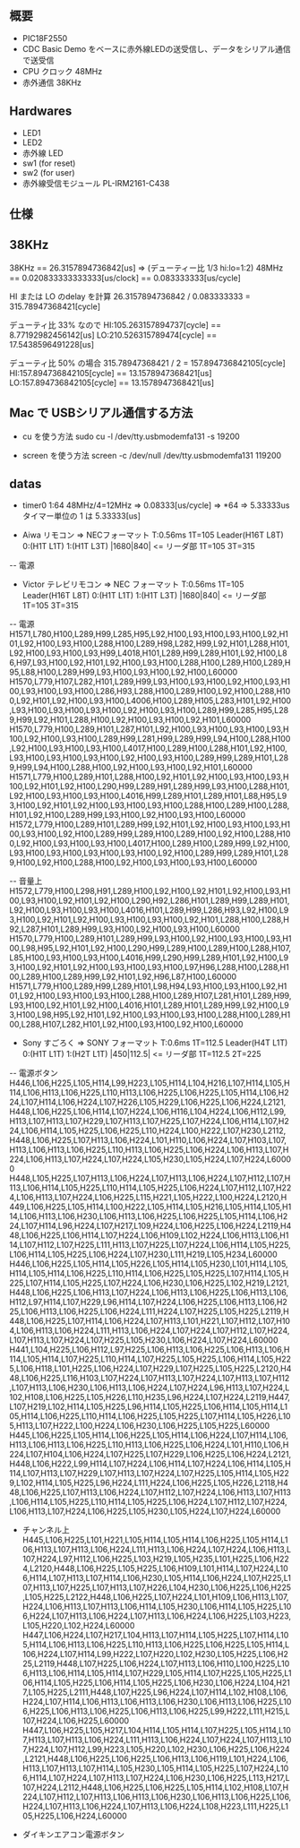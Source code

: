 概要
----
- PIC18F2550
- CDC Basic Demo をベースに赤外線LEDの送受信し、データをシリアル通信で送受信
- CPU クロック 48MHz
- 赤外通信 38KHz


Hardwares
---------
- LED1
- LED2
- 赤外線 LED
- sw1 (for reset)
- sw2 (for user)
- 赤外線受信モジュール
 PL-IRM2161-C438


仕様
----




38KHz
-----
38KHz == 26.3157894736842[us] => (デューティー比 1/3 hi:lo=1:2)
48MHz == 0.020833333333333[us/clock] == 0.083333333[us/cycle]

HI または LO のdelay を計算
26.3157894736842 / 0.083333333 = 315.78947368421[cycle]

デューティ比 33% なので
HI:105.263157894737[cycle] == 8.77192982456142[us]
LO:210.526315789474[cycle] == 17.5438596491228[us]

デューティ比 50% の場合 315.78947368421 / 2 = 157.894736842105[cycle]
HI:157.894736842105[cycle] == 13.1578947368421[us]
LO:157.894736842105[cycle] == 13.1578947368421[us]

Mac で USBシリアル通信する方法
------------------------------
- cu を使う方法
 sudo cu -l /dev/tty.usbmodemfa131 -s 19200

- screen を使う方法
 screen -c /dev/null /dev/tty.usbmodemfa131 119200




datas
-----
- timer0
 1:64 48MHz/4=12MHz => 0.08333[us/cycle] => *64 => 5.33333us
 タイマー単位の 1 は 5.33333[us]

- Aiwa リモコン => NECフォーマット T:0.56ms 1T=105 Leader(H16T L8T) 0:(H1T L1T) 1:(H1T L3T)
|1680|840| <= リーダ部
1T=105
3T=315

-- 電源



- Victor テレビリモコン => NEC フォーマット T:0.56ms 1T=105 Leader(H16T L8T) 0:(H1T L1T) 1:(H1T L3T)
|1680|840| <= リーダ部
1T=105
3T=315

-- 電源
H1571,L780,H100,L289,H99,L285,H95,L92,H100,L93,H100,L93,H100,L92,H101,L92,H100,L93,H100,L288,H100,L289,H98,L282,H99,L92,H101,L288,H101,L92,H100,L93,H100,L93,H99,L4018,H101,L289,H99,L289,H101,L92,H100,L86,H97,L93,H100,L92,H101,L92,H100,L93,H100,L288,H100,L289,H100,L289,H95,L88,H100,L289,H99,L93,H100,L93,H100,L92,H100,L60000
H1570,L779,H107,L282,H101,L289,H99,L93,H100,L93,H100,L92,H100,L93,H100,L93,H100,L93,H100,L286,H93,L288,H100,L289,H100,L92,H100,L288,H100,L92,H101,L92,H100,L93,H100,L4006,H100,L289,H105,L283,H101,L92,H100,L93,H100,L93,H100,L93,H100,L92,H100,L93,H100,L289,H99,L285,H95,L289,H99,L92,H101,L288,H100,L92,H100,L93,H100,L92,H101,L60000
H1570,L779,H100,L289,H101,L287,H101,L92,H100,L93,H100,L93,H100,L93,H100,L92,H100,L93,H100,L289,H99,L281,H99,L289,H99,L94,H100,L288,H100,L92,H100,L93,H100,L93,H100,L4017,H100,L289,H100,L288,H101,L92,H100,L93,H100,L93,H100,L93,H100,L92,H100,L93,H100,L289,H99,L289,H101,L289,H99,L94,H100,L288,H100,L92,H100,L93,H100,L92,H101,L60000
H1571,L779,H100,L289,H101,L288,H100,L92,H101,L92,H100,L93,H100,L93,H100,L92,H101,L92,H100,L290,H99,L289,H91,L289,H99,L93,H100,L288,H101,L92,H100,L93,H100,L93,H100,L4016,H99,L289,H101,L289,H101,L88,H95,L93,H100,L92,H101,L92,H100,L93,H100,L93,H100,L288,H100,L289,H100,L288,H101,L92,H100,L289,H99,L93,H100,L92,H100,L93,H100,L60000
H1572,L779,H100,L289,H101,L289,H99,L92,H101,L92,H100,L93,H100,L93,H100,L93,H100,L92,H100,L289,H99,L289,H100,L289,H100,L92,H100,L288,H100,L92,H100,L93,H100,L93,H100,L4017,H100,L289,H100,L289,H99,L92,H100,L93,H100,L93,H100,L93,H100,L93,H100,L92,H100,L289,H99,L289,H101,L289,H100,L92,H100,L288,H100,L92,H100,L93,H100,L93,H100,L60000

-- 音量上
H1572,L779,H100,L298,H91,L289,H100,L92,H100,L92,H101,L92,H100,L93,H100,L93,H100,L92,H101,L92,H100,L290,H92,L286,H101,L289,H99,L289,H101,L92,H100,L93,H100,L93,H100,L4016,H101,L289,H99,L286,H93,L92,H100,L93,H100,L92,H101,L92,H100,L93,H100,L93,H100,L92,H101,L288,H100,L288,H92,L287,H101,L289,H99,L93,H100,L92,H100,L93,H100,L60000
H1570,L779,H100,L289,H101,L289,H99,L93,H100,L92,H100,L93,H100,L93,H100,L98,H95,L92,H101,L92,H100,L290,H99,L289,H100,L289,H100,L288,H107,L85,H100,L93,H100,L93,H100,L4016,H99,L290,H99,L289,H101,L92,H100,L93,H100,L92,H101,L92,H100,L93,H100,L93,H100,L97,H96,L288,H100,L288,H100,L289,H100,L289,H99,L92,H101,L92,H96,L87,H100,L60000
H1571,L779,H100,L289,H99,L289,H101,L98,H94,L93,H100,L93,H100,L92,H101,L92,H100,L93,H100,L93,H100,L288,H100,L289,H107,L281,H101,L289,H99,L93,H100,L92,H101,L92,H100,L4016,H101,L289,H101,L289,H99,L92,H100,L93,H100,L98,H95,L92,H101,L92,H100,L93,H100,L93,H100,L288,H100,L289,H100,L288,H107,L282,H101,L92,H100,L93,H100,L92,H100,L60000




- Sony すごろく => SONY フォーマット T:0.6ms 1T=112.5 Leader(H4T L1T) 0:(H1T L1T) 1:(H2T L1T)
|450|112.5| <= リーダ部
1T=112.5
2T=225

-- 電源ボタン
H446,L106,H225,L105,H114,L99,H223,L105,H114,L104,H216,L107,H114,L105,H114,L106,H113,L106,H225,L110,H113,L106,H225,L106,H225,L105,H114,L106,H224,L107,H114,L106,H224,L107,H226,L105,H229,L106,H225,L106,H224,L2121,H448,L106,H225,L106,H114,L107,H224,L106,H116,L104,H224,L106,H112,L99,H113,L107,H113,L107,H229,L107,H113,L107,H225,L107,H224,L106,H114,L107,H224,L106,H114,L105,H225,L106,H225,L110,H224,L100,H222,L107,H230,L2112,H448,L106,H225,L107,H113,L106,H224,L101,H110,L106,H224,L107,H103,L107,H113,L106,H113,L106,H225,L110,H113,L106,H225,L106,H224,L106,H113,L107,H224,L106,H113,L107,H224,L107,H224,L105,H230,L105,H224,L107,H224,L60000
H448,L105,H225,L107,H113,L106,H224,L107,H113,L106,H224,L107,H112,L107,H113,L106,H114,L105,H225,L110,H114,L105,H225,L106,H224,L107,H112,L107,H224,L106,H113,L107,H224,L106,H225,L115,H221,L105,H222,L100,H224,L2120,H449,L106,H225,L105,H114,L100,H222,L105,H114,L105,H216,L105,H114,L105,H114,L106,H113,L106,H230,L106,H113,L106,H225,L106,H225,L105,H114,L106,H224,L107,H114,L96,H224,L107,H217,L109,H224,L106,H225,L106,H224,L2119,H448,L106,H225,L106,H114,L107,H224,L106,H109,L102,H224,L106,H113,L106,H114,L107,H112,L107,H225,L111,H113,L107,H225,L107,H224,L106,H114,L105,H225,L106,H114,L105,H225,L106,H224,L107,H230,L111,H219,L105,H234,L60000
H446,L106,H225,L105,H114,L105,H226,L105,H114,L105,H230,L101,H114,L105,H114,L105,H114,L106,H225,L110,H114,L106,H225,L105,H225,L107,H114,L105,H225,L107,H114,L105,H225,L107,H224,L106,H230,L106,H225,L102,H219,L2121,H448,L106,H225,L106,H113,L107,H224,L106,H113,L106,H225,L106,H113,L106,H112,L97,H114,L107,H229,L96,H114,L107,H224,L106,H225,L106,H113,L106,H225,L106,H113,L106,H225,L106,H224,L111,H224,L107,H225,L105,H225,L2119,H448,L106,H225,L107,H114,L106,H224,L107,H113,L101,H221,L107,H112,L107,H104,L106,H113,L106,H224,L111,H113,L106,H224,L107,H224,L107,H112,L107,H224,L107,H113,L107,H224,L107,H225,L105,H230,L106,H224,L107,H224,L60000
H441,L104,H225,L106,H112,L97,H225,L106,H113,L106,H225,L106,H113,L106,H114,L105,H114,L107,H225,L110,H114,L107,H225,L105,H225,L106,H114,L105,H225,L106,H118,L101,H225,L106,H224,L107,H229,L107,H225,L105,H225,L2120,H448,L106,H225,L116,H103,L107,H224,L107,H113,L107,H224,L107,H113,L107,H112,L107,H113,L106,H230,L106,H113,L106,H224,L107,H224,L96,H113,L107,H224,L102,H108,L106,H225,L105,H226,L110,H235,L96,H224,L107,H224,L2119,H447,L107,H219,L102,H114,L105,H225,L96,H114,L105,H225,L106,H114,L105,H114,L105,H114,L106,H225,L110,H114,L106,H225,L105,H225,L107,H114,L105,H226,L105,H113,L107,H222,L100,H224,L106,H230,L106,H225,L105,H225,L60000
H445,L106,H225,L105,H114,L106,H225,L105,H114,L106,H224,L107,H114,L106,H113,L106,H113,L106,H225,L110,H113,L106,H225,L106,H224,L101,H110,L106,H224,L107,H104,L106,H224,L107,H225,L107,H229,L106,H225,L106,H224,L2121,H448,L106,H222,L99,H114,L107,H224,L106,H114,L107,H224,L106,H114,L105,H114,L107,H113,L107,H229,L107,H113,L107,H224,L107,H225,L105,H114,L105,H229,L102,H114,L105,H225,L96,H224,L111,H224,L106,H225,L105,H226,L2118,H448,L106,H225,L107,H113,L106,H224,L107,H112,L107,H224,L106,H113,L107,H113,L106,H114,L105,H225,L110,H114,L105,H225,L106,H224,L107,H112,L107,H224,L106,H113,L107,H224,L106,H225,L105,H230,L105,H224,L107,H224,L60000

- チャンネル上
H445,L106,H225,L101,H221,L105,H114,L105,H114,L106,H225,L105,H114,L106,H113,L107,H113,L106,H224,L111,H113,L106,H224,L107,H224,L106,H113,L107,H224,L97,H112,L106,H225,L103,H219,L105,H235,L101,H225,L106,H224,L2120,H448,L106,H225,L105,H225,L106,H109,L101,H114,L107,H224,L106,H114,L107,H113,L107,H114,L106,H230,L105,H114,L106,H224,L107,H225,L107,H113,L107,H225,L107,H113,L107,H226,L104,H230,L106,H225,L106,H225,L105,H225,L2122,H448,L106,H225,L107,H224,L101,H109,L106,H113,L107,H224,L106,H113,L107,H113,L106,H114,L105,H230,L106,H114,L105,H225,L106,H224,L107,H113,L106,H224,L107,H113,L106,H224,L106,H225,L103,H223,L105,H220,L102,H224,L60000
H447,L106,H224,L107,H217,L104,H113,L107,H114,L105,H225,L107,H114,L105,H114,L106,H113,L106,H225,L110,H113,L106,H225,L106,H225,L105,H114,L106,H224,L107,H114,L99,H222,L107,H220,L102,H230,L105,H225,L106,H225,L2119,H448,L107,H225,L106,H224,L107,H113,L106,H110,L100,H225,L106,H113,L106,H114,L105,H114,L107,H229,L105,H114,L107,H225,L105,H225,L106,H114,L105,H225,L106,H114,L105,H225,L106,H230,L106,H224,L104,H217,L105,H225,L2111,H448,L107,H225,L96,H224,L107,H114,L102,H108,L106,H224,L107,H114,L106,H113,L106,H113,L106,H230,L106,H113,L106,H225,L106,H225,L106,H113,L106,H225,L106,H113,L106,H225,L99,H222,L111,H215,L107,H224,L106,H225,L60000
H447,L106,H225,L105,H217,L104,H114,L105,H114,L107,H225,L105,H114,L107,H113,L107,H113,L106,H224,L111,H113,L106,H224,L107,H224,L107,H113,L107,H224,L107,H112,L99,H223,L105,H220,L102,H230,L106,H225,L106,H224,L2121,H448,L106,H225,L106,H225,L106,H113,L106,H119,L101,H224,L106,H113,L107,H113,L107,H114,L105,H230,L105,H114,L105,H225,L107,H224,L106,H114,L107,H224,L107,H113,L107,H224,L106,H230,L106,H225,L113,H217,L107,H224,L2112,H448,L106,H225,L106,H225,L105,H114,L102,H108,L107,H224,L107,H112,L107,H113,L106,H113,L106,H230,L106,H113,L106,H225,L106,H224,L107,H113,L106,H224,L107,H113,L106,H224,L108,H223,L111,H225,L105,H225,L106,H224,L60000




* ダイキンエアコン電源ボタン

